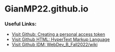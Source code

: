# GianMP22.github.io
<html>
	<head>
		<meta charset="utf-8">
		<h3>Useful Links:</h3>
	</head>
	<body>
		<ul>
			<li> <a href= "https://docs.github.com/en/authentication/keeping-your-account-and-data-secure/creating-a-personal-access-token#creating-a-token"> Visit Github: Creating a personal access token </a>
			</li>
			<li> <a href= "https://developer.mozilla.org/en-US/docs/Web/HTML"> Visit Github HTML: HyperText Markup Language </a>
			</li>
			<li> <a href= "https://github.com/IDMNYU/webDev_B_Fall2022/wiki"> Visit Github IDM: WebDev_B_Fall2022/wiki </a>
			</li>
		</ul>
	</body>
</html>
